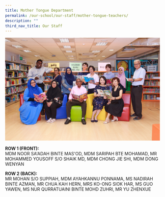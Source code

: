 ```yaml
---
title: Mother Tongue Department
permalink: /our-school/our-staff/mother-tongue-teachers/
description: ""
third_nav_title: Our Staff
---
```


![](/images/Mother-Tongue-Department-Informal.jpeg)

<p><strong>ROW 1 (FRONT):</strong><br />MDM NOOR SA'ADAH BINTE MAS'OD, MDM SARIPAH BTE MOHAMAD, MR MOHAMMED&nbsp;YOUSOFF&nbsp;S/O SHAIK&nbsp;MD, MDM CHONG JIE SHI, MDM DONG WENYAN</p>
<p><strong>ROW 2 (BACK):</strong><br />MR MOHAN S/O SUPPIAH, MDM AYAHKANNU PONNAMA, MS NADIRAH BINTE AZMAN, MR CHUA KAH HERN, MRS KO-ONG SIOK HAR, MS GUO YAWEN, MS NUR QURRATUAINI BINTE MOHD ZUHRI, MR YU ZHENXUE</p>